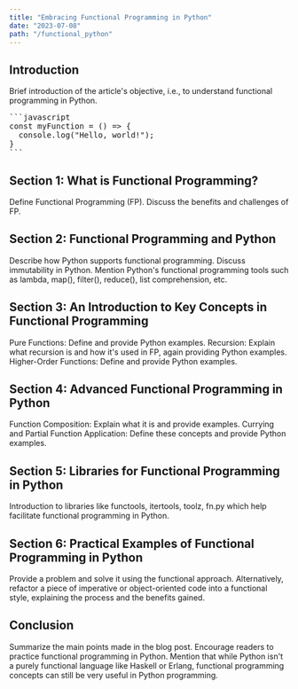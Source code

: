 ```yaml
---
title: "Embracing Functional Programming in Python"
date: "2023-07-08"
path: "/functional_python"
---
```


## Introduction

Brief introduction of the article's objective, i.e., to understand functional programming in Python.
<pre>
```javascript
const myFunction = () => {
  console.log("Hello, world!");
}
```
</pre>

## Section 1: What is Functional Programming?

Define Functional Programming (FP).
Discuss the benefits and challenges of FP.

## Section 2: Functional Programming and Python

Describe how Python supports functional programming.
Discuss immutability in Python.
Mention Python's functional programming tools such as lambda, map(), filter(), reduce(), list comprehension, etc.

## Section 3: An Introduction to Key Concepts in Functional Programming

Pure Functions: Define and provide Python examples.
Recursion: Explain what recursion is and how it's used in FP, again providing Python examples.
Higher-Order Functions: Define and provide Python examples.

## Section 4: Advanced Functional Programming in Python

Function Composition: Explain what it is and provide examples.
Currying and Partial Function Application: Define these concepts and provide Python examples.

## Section 5: Libraries for Functional Programming in Python

Introduction to libraries like functools, itertools, toolz, fn.py which help facilitate functional programming in Python.

## Section 6: Practical Examples of Functional Programming in Python

Provide a problem and solve it using the functional approach.
Alternatively, refactor a piece of imperative or object-oriented code into a functional style, explaining the process and the benefits gained.

## Conclusion

Summarize the main points made in the blog post.
Encourage readers to practice functional programming in Python.
Mention that while Python isn't a purely functional language like Haskell or Erlang, functional programming concepts can still be very useful in Python programming.
